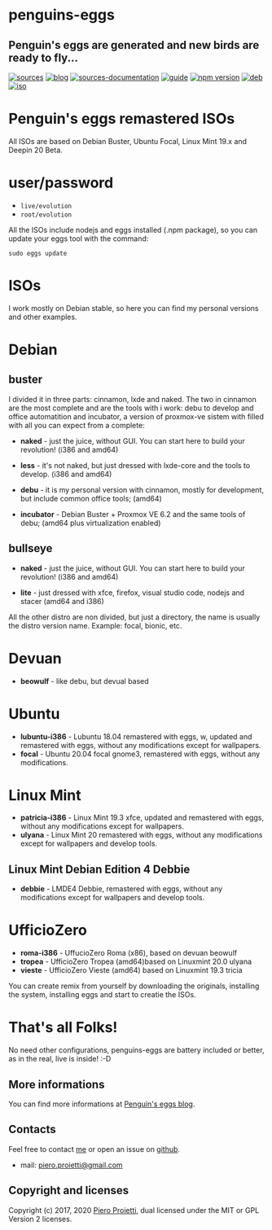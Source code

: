 penguins-eggs
=============

## Penguin&#39;s eggs are generated and new birds are ready to fly...
[![sources](https://img.shields.io/badge/github-sources-blue)](https://github.com/pieroproietti/penguins-eggs)
[![blog](https://img.shields.io/badge/blog-penguin's%20eggs-blue)](https://penguins-eggs.net)
[![sources-documentation](https://img.shields.io/badge/sources-documentation-blue)](https://penguins-eggs.net/sources-documentation/index.html)
[![guide](https://img.shields.io/badge/guide-penguin's%20eggs-blue)](https://penguins-eggs.net/book/)
[![npm version](https://img.shields.io/npm/v/penguins-eggs.svg)](https://npmjs.org/package/penguins-eggs)
[![deb](https://img.shields.io/badge/deb-packages-orange)](https://sourceforge.net/projects/penguins-eggs/files/packages-deb)
[![iso](https://img.shields.io/badge/iso-images-orange)](https://sourceforge.net/projects/penguins-eggs/files/iso)


# Penguin's eggs remastered ISOs

All ISOs are based on Debian Buster, Ubuntu Focal, Linux Mint 19.x and Deepin 20 Beta. 

# user/password
* ```live/evolution```
* ```root/evolution```

All the ISOs include nodejs and eggs installed (.npm package), so you can update your eggs tool with the command:

```sudo eggs update```

# ISOs

I work mostly on Debian stable, so here you can find my personal versions and other examples.

# Debian
## buster
I divided it in three parts: cinnamon, lxde and naked. The two in cinnamon are the most complete and are the tools with i work:
debu to develop and office automatition and incubator, a version of proxmox-ve sistem with filled with all you can expect from 
a complete:

* **naked** - just the juice, without GUI. You can start here to build your revolution! (i386 and amd64)

* **less** - it's not naked, but just dressed with lxde-core and the tools to develop. (i386 and amd64)

* **debu**  - it is my personal version with cinnamon, mostly for development, but include common office tools; (amd64)

* **incubator** - Debian Buster + Proxmox VE 6.2 and the same tools of debu; (amd64 plus virtualization enabled)

## bullseye

* **naked** - just the juice, without GUI. You can start here to build your revolution! (i386 and amd64)

* **lite** - just dressed with xfce, firefox, visual studio code, nodejs and stacer (amd64 and i386)

All the other distro are non divided, but just a directory, the name is usually the distro version name. Example: focal, bionic, etc.

# Devuan 
* **beowulf** - like debu, but devual based

# Ubuntu
* **lubuntu-i386** - Lubuntu 18.04 remastered with eggs, w, updated and remastered with eggs, without any modifications except for wallpapers.
* **focal** - Ubuntu 20.04 focal gnome3, remastered with eggs, without any modifications. 

# Linux Mint
* **patricia-i386** - Linux Mint 19.3 xfce, updated and remastered with eggs, without any modifications except for wallpapers.
* **ulyana** - Linux Mint 20 remastered with eggs, without any modifications except for wallpapers and develop tools.

## Linux Mint Debian Edition 4 Debbie
* **debbie** - LMDE4 Debbie, remastered with eggs, without any modifications except for wallpapers and develop tools.

# UfficioZero
* **roma-i386** - UffucioZero Roma (x86), based on devuan beowulf
* **tropea** - UfficioZero Tropea (amd64)based on Linuxmint 20.0 ulyana
* **vieste** - UfficioZero Vieste (amd64) based on Linuxmint 19.3 tricia


You can create remix from yourself by downloading the originals, installing the system, installing eggs and start to creatie the ISOs.

# That's all Folks!
No need other configurations, penguins-eggs are battery included or better, as in the real, live is inside! :-D

## More informations

You can find more informations at [Penguin's eggs blog](https://penguins-eggs.net).

## Contacts
Feel free to contact [me](https://gitter.im/penguins-eggs-1/community?source=orgpage) or open an issue on [github](https://github.com/pieroproietti/penguins-eggs/issues).

* mail: piero.proietti@gmail.com

## Copyright and licenses
Copyright (c) 2017, 2020 [Piero Proietti](https://penguins-eggs.net/about-me.html), dual licensed under the MIT or GPL Version 2 licenses.
